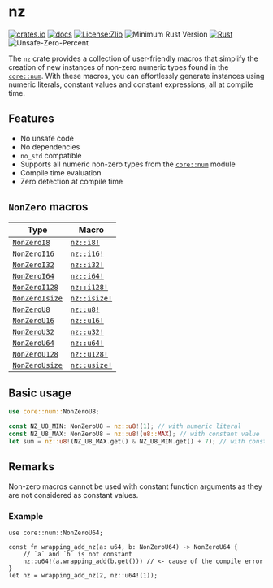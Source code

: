 # nz

[![crates.io](https://img.shields.io/crates/v/nz.svg)](https://crates.io/crates/hyper)
[![docs](https://docs.rs/nz/badge.svg)](https://docs.rs/nz)
[![License:Zlib](https://img.shields.io/badge/License-Zlib-brightgreen.svg)](https://opensource.org/licenses/Zlib)
![Minimum Rust Version](https://img.shields.io/badge/Min%20Rust-1.47-green.svg)
[![Rust](https://github.com/noelhorvath/nz/workflows/rust/badge.svg)](https://github.com/noelhorvath/nz/actions?query=workflow%3rust)
![Unsafe-Zero-Percent](https://img.shields.io/badge/Unsafety-0%25-brightgreen.svg)

The `nz` crate provides a collection of user-friendly macros that simplify the creation
of new instances of non-zero numeric types found in the [`core::num`](https://doc.rust-lang.org/stable/core/num). With these macros,
you can effortlessly generate instances using numeric literals, constant values and
constant expressions, all at compile time.

## Features

* No unsafe code
* No dependencies
* `no_std` compatible
* Supports all numeric non-zero types from the [`core::num`](https://doc.rust-lang.org/stable/core/num) module
* Compile time evaluation
* Zero detection at compile time

## `NonZero` macros

| Type | Macro |
|------|-------|
| [`NonZeroI8`](https://doc.rust-lang.org/stable/core/num/struct.NonZeroI8.html) | [`nz::i8!`](https://docs.rs/nz/%2A/nz/macro.i8.html) |
| [`NonZeroI16`](https://doc.rust-lang.org/stable/core/num/struct.NonZeroI16.html) | [`nz::i16!`](https://docs.rs/nz/%2A/nz/macro.i16.html) |
| [`NonZeroI32`](https://doc.rust-lang.org/stable/core/num/struct.NonZeroI32.html) | [`nz::i32!`](https://docs.rs/nz/%2A/nz/macro.i32.html) |
| [`NonZeroI64`](https://doc.rust-lang.org/stable/core/num/struct.NonZeroI64.html) | [`nz::i64!`](https://docs.rs/nz/%2A/nz/macro.i64.html) |
| [`NonZeroI128`](https://doc.rust-lang.org/stable/core/num/struct.NonZeroI128.html) | [`nz::i128!`](https://docs.rs/nz/%2A/nz/macro.i128.html) |
| [`NonZeroIsize`](https://doc.rust-lang.org/stable/core/num/struct.NonZeroIsize.html) | [`nz::isize!`](https://docs.rs/nz/%2A/nz/macro.isize.html) |
| [`NonZeroU8`](https://doc.rust-lang.org/stable/core/num/struct.NonZeroU8.html) | [`nz::u8!`](https://docs.rs/nz/%2A/nz/macro.u8.html) |
| [`NonZeroU16`](https://doc.rust-lang.org/stable/core/num/struct.NonZeroU16.html) | [`nz::u16!`](https://docs.rs/nz/%2A/nz/macro.u16.html) |
| [`NonZeroU32`](https://doc.rust-lang.org/stable/core/num/struct.NonZeroU32.html) | [`nz::u32!`](https://docs.rs/nz/%2A/nz/macro.u32.html) |
| [`NonZeroU64`](https://doc.rust-lang.org/stable/core/num/struct.NonZeroU64.html) | [`nz::u64!`](https://docs.rs/nz/%2A/nz/macro.u64.html) |
| [`NonZeroU128`](https://doc.rust-lang.org/stable/core/num/struct.NonZeroU128.html) | [`nz::u128!`](https://docs.rs/nz/%2A/nz/macro.u128.html) |
| [`NonZeroUsize`](https://doc.rust-lang.org/stable/core/num/struct.NonZeroUsize.html) | [`nz::usize!`](https://docs.rs/nz/%2A/nz/macro.usize.html) |

## Basic usage

```rust
use core::num::NonZeroU8;

const NZ_U8_MIN: NonZeroU8 = nz::u8!(1); // with numeric literal
const NZ_U8_MAX: NonZeroU8 = nz::u8!(u8::MAX); // with constant value
let sum = nz::u8!(NZ_U8_MAX.get() & NZ_U8_MIN.get() + 7); // with constant expression
```

## Remarks

Non-zero macros cannot be used with constant function arguments as they
are not considered as constant values.

### Example

```rust, compile_fail
use core::num::NonZeroU64;

const fn wrapping_add_nz(a: u64, b: NonZeroU64) -> NonZeroU64 {
    // `a` and `b` is not constant
    nz::u64!(a.wrapping_add(b.get())) // <- cause of the compile error
}
let nz = wrapping_add_nz(2, nz::u64!(1));
```
